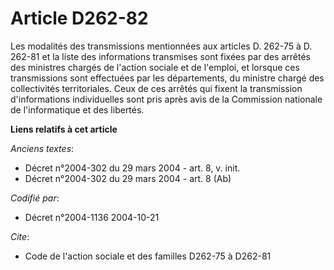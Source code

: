 # Article D262-82

Les modalités des transmissions mentionnées aux articles D. 262-75 à D. 262-81 et la liste des informations transmises sont
fixées par des arrêtés des ministres chargés de l'action sociale et de l'emploi, et lorsque ces transmissions sont effectuées
par les départements, du ministre chargé des collectivités territoriales. Ceux de ces arrêtés qui fixent la transmission
d'informations individuelles sont pris après avis de la Commission nationale de l'informatique et des libertés.

**Liens relatifs à cet article**

_Anciens textes_:

  - Décret n°2004-302 du 29 mars 2004 - art. 8, v. init.
  - Décret n°2004-302 du 29 mars 2004 - art. 8 (Ab)

_Codifié par_:

  - Décret n°2004-1136 2004-10-21

_Cite_:

  - Code de l'action sociale et des familles D262-75 à D262-81
